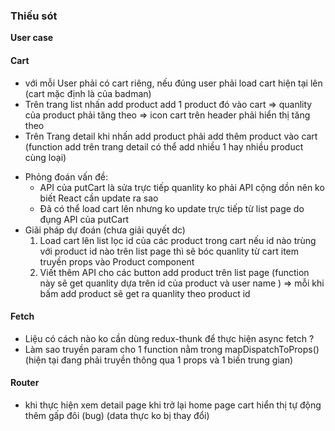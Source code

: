 ### Thiếu sót 

**User case**
#### Cart 
- với mỗi User phải có cart riêng, nếu đúng user phải load cart hiện tại lên (cart mặc định là của badman)
- Trên trang list nhấn add product add 1 product đó vào cart => quanlity của product phải tăng theo => icon cart trên header phải hiển thị tăng theo 
- Trên Trang detail khi nhấn add product phải add thêm product vào cart (function add trên trang detail có thể add nhiều 1 hay nhiều product cùng loại)

+ Phỏng đoán vấn đề:
  - API của putCart là sửa trực tiếp quanlity ko phải API cộng dồn nên ko biết React cần update ra sao 
  - Đã có thể load cart lên nhưng ko update trực tiếp từ list page do đụng API của putCart 
+ Giãi pháp dự đoán (chưa giải quyết dc)
  1. Load cart lên list lọc id của các product trong cart nếu id nào trùng với product id nào trên list page thì sẽ bóc quanlity từ cart item truyền props vào Product component 
  2. Viết thêm API cho các button add product trên list page (function này sẽ get quanlity dựa trên id của product và user name ) => mỗi khi bấm add product sẽ get ra quanlity theo product id 

#### Fetch 
- Liệu có cách nào ko cần dùng redux-thunk để thực hiện async fetch ? 
- Làm sao truyền param cho 1 function nằm trong mapDispatchToProps() (hiện tại đang phải truyền thông qua 1 props và 1 biến trung gian)

#### Router 
- khi thực hiện xem detail page khi trở lại home page cart hiển thị tự động thêm gấp đôi (bug) (data thực ko bị thay đổi)
